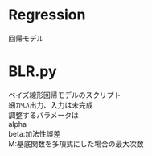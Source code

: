 # Regression
回帰モデル

# BLR.py  
ベイズ線形回帰モデルのスクリプト  
細かい出力、入力は未完成  
調整するパラメータは  
alpha  
beta:加法性誤差  
M:基底関数を多項式にした場合の最大次数  
